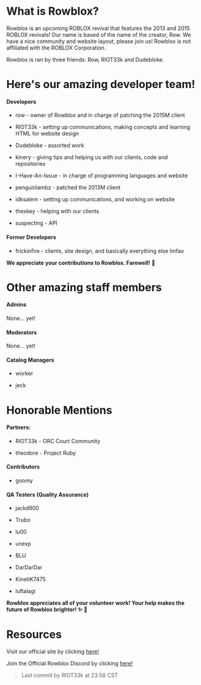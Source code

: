 # What is Rowblox? 

Rowblox is an upcoming ROBLOX revival that features the 2013 and 2015 ROBLOX revivals! Our name is based of the name of the creator, Row. We have a nice community and website layout, please join us! Rowblox is not affiliated with the ROBLOX Corporation.

Rowblox is ran by three friends: Row, RIOT33k and Dudebloke.

# Here's our amazing developer team!

#### Developers

- row - owner of Rowblox and in charge of patching the 2015M client

- RIOT33k - setting up communications, making concepts and learning HTML for website design

- Dudebloke - assorted work

- kinery - giving tips and helping us with our clients, code and repositories

- I-Have-An-Issue - in charge of programming languages and website

- penguinlambz - patched the 2013M client

- idksalem - setting up communications, and working on website

- thexkey - helping with our clients

- suspecting - API

#### Former Developers

- frickinfire - clients, site design, and basically everything else lmfao

**We appreciate your contributions to Rowblox. Farewell!** 💙

# Other amazing staff members

#### Admins

None... yet!

#### Moderators

None... yet!

#### Catalog Managers
- worker

- jeck

# Honorable Mentions

#### Partners:

- RIOT33k - ORC Court Community

- theodore - Project Ruby

#### Contributors

- goomy

#### QA Testers (Quality Assurance)

- jackd900

- Trubo

- lu00

- unexp

- BLU

- DarDarDar

- KinetiK7475

- luftalagi

**Rowblox appreciates all of your volunteer work! Your help makes the future of Rowblox brighter! ✨** 💙

# Resources

Visit our official site by clicking [here!](https://rowblx.xyz)

Join the Official Rowblox Discord by clicking [here!](https://discord.gg/6ntJjZsDy4)

> Last commit by RIOT33k at 23:58 CST
